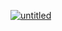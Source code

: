 [
![untitled](https://user-images.githubusercontent.com/42347859/50550664-b5b17380-0c85-11e9-965f-5334fcf7e823.png)
](url)
